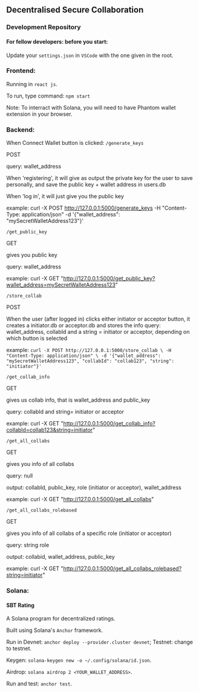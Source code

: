 ## Decentralised Secure Collaboration

### Development Repository

#### For fellow developers: before you start:

Update your `settings.json` in `VSCode` with the one given in the root.


### Frontend:

Running in `react js`.

To run, type command: `npm start`

Note: To interract with Solana, you will need to have Phantom wallet extension in your browser.


### Backend: 

When Connect Wallet button is clicked:
`/generate_keys`

POST

query: wallet_address

When 'registering', it will give as output the private key for the user to save personally, and save the public key + wallet address in users.db

When 'log in', it will just give you the public key

example:
curl -X POST http://127.0.0.1:5000/generate_keys -H "Content-Type: application/json" -d '{"wallet_address": "mySecretWalletAddress123"}'



`/get_public_key`

GET

gives you public key

query: wallet_address

example:
curl -X GET "http://127.0.0.1:5000/get_public_key?wallet_address=mySecretWalletAddress123"




`/store_collab`

POST

When the user (after logged in) clicks either initiator or acceptor button, it creates a initiator.db or acceptor.db and stores the info
query: wallet_address, collabId and a string = initiator or acceptor, depending on which button is selected

example:
`curl -X POST http://127.0.0.1:5000/store_collab \
-H "Content-Type: application/json" \
-d '{"wallet_address": "mySecretWalletAddress123", "collabId": "collab123", "string": "initiator"}'`




`/get_collab_info`

GET

gives us collab info, that is wallet_address and public_key

query: collabId and string= initiator or acceptor

example:
curl -X GET "http://127.0.0.1:5000/get_collab_info?collabId=collab123&string=initiator"





`/get_all_collabs`

GET

gives you info of all collabs

query: null

output: collabId, public_key, role (initiator or acceptor), wallet_address

example: curl -X GET "http://127.0.0.1:5000/get_all_collabs"




`/get_all_collabs_rolebased`

GET

gives you info of all collabs of a specific role (initiator or acceptor)

query: string role

output: collabid, wallet_address, public_key

example: curl -X GET "http://127.0.0.1:5000/get_all_collabs_rolebased?string=initiator" 


### Solana:

#### SBT Rating

A Solana program for decentralized ratings.

Built using Solana's `Anchor` framework.

Run in Devnet: `anchor deploy --provider.cluster devnet`; Testnet: change to testnet.

Keygen: `solana-keygen new -o ~/.config/solana/id.json`.

Airdrop: `solana airdrop 2 <YOUR_WALLET_ADDRESS>`.

Run and test: `anchor test`.
